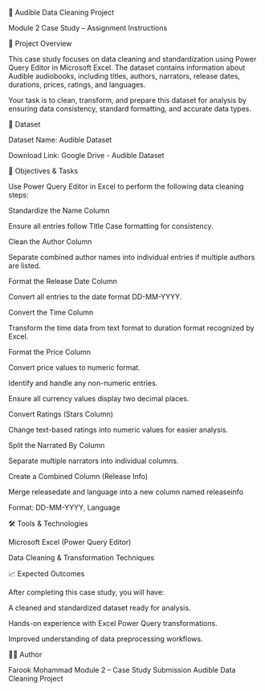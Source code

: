 📘 Audible Data Cleaning Project

Module 2 Case Study – Assignment Instructions

🧩 Project Overview

This case study focuses on data cleaning and standardization using Power Query Editor in Microsoft Excel.
The dataset contains information about Audible audiobooks, including titles, authors, narrators, release dates, durations, prices, ratings, and languages.

Your task is to clean, transform, and prepare this dataset for analysis by ensuring data consistency, standard formatting, and accurate data types.

📂 Dataset

Dataset Name: Audible Dataset

Download Link: Google Drive - Audible Dataset

🧮 Objectives & Tasks

Use Power Query Editor in Excel to perform the following data cleaning steps:

Standardize the Name Column

Ensure all entries follow Title Case formatting for consistency.

Clean the Author Column

Separate combined author names into individual entries if multiple authors are listed.

Format the Release Date Column

Convert all entries to the date format DD-MM-YYYY.

Convert the Time Column

Transform the time data from text format to duration format recognized by Excel.

Format the Price Column

Convert price values to numeric format.

Identify and handle any non-numeric entries.

Ensure all currency values display two decimal places.

Convert Ratings (Stars Column)

Change text-based ratings into numeric values for easier analysis.

Split the Narrated By Column

Separate multiple narrators into individual columns.

Create a Combined Column (Release Info)

Merge releasedate and language into a new column named releaseinfo

Format: DD-MM-YYYY, Language

🛠️ Tools & Technologies

Microsoft Excel (Power Query Editor)

Data Cleaning & Transformation Techniques

📈 Expected Outcomes

After completing this case study, you will have:

A cleaned and standardized dataset ready for analysis.

Hands-on experience with Excel Power Query transformations.

Improved understanding of data preprocessing workflows.

🧑‍💻 Author

Farook Mohammad
Module 2 – Case Study Submission
Audible Data Cleaning Project
